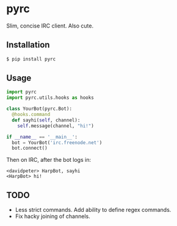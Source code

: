 # pyrc

Slim, concise IRC client. Also cute.

## Installation

```bash
$ pip install pyrc
```

## Usage

```python
import pyrc
import pyrc.utils.hooks as hooks

class YourBot(pyrc.Bot):
  @hooks.command
  def sayhi(self, channel):
    self.message(channel, "hi!")

if __name__ == '__main__':
  bot = YourBot('irc.freenode.net')
  bot.connect()
```

Then on IRC, after the bot logs in:

```
<davidpeter> HarpBot, sayhi
<HarpBot> hi!
```

## TODO

* Less strict commands. Add ability to define regex commands.
* Fix hacky joining of channels.

